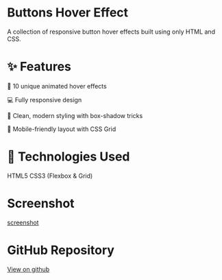 # Buttons Hover Effect
A collection of responsive button hover effects built using only HTML and CSS.

 # ✨ Features
💫 10 unique animated hover effects

💻 Fully responsive design

🎨 Clean, modern styling with box-shadow tricks

📱 Mobile-friendly layout with CSS Grid

# 🚀 Technologies Used
HTML5
CSS3 (Flexbox & Grid)

# Screenshot
[screenshot](images/image.png)

# GitHub Repository
[View on github](https://github.com/Aqsa-00/buttons-hover-effect)